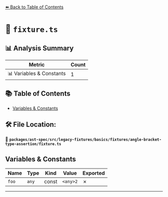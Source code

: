 [⬅️ Back to Table of Contents](../../../../../../../index.md)

# 📄 `fixture.ts`

## 📊 Analysis Summary

| Metric | Count |
|--------|-------|
| 📊 Variables & Constants | 1 |

## 📚 Table of Contents

- [Variables & Constants](#variables-constants)

## 🛠️ File Location:
📂 **`packages/ast-spec/src/legacy-fixtures/basics/fixtures/angle-bracket-type-assertion/fixture.ts`**

## Variables & Constants

| Name | Type | Kind | Value | Exported |
|------|------|------|-------|----------|
| `foo` | `any` | const | `<any>2` | ✗ |


---